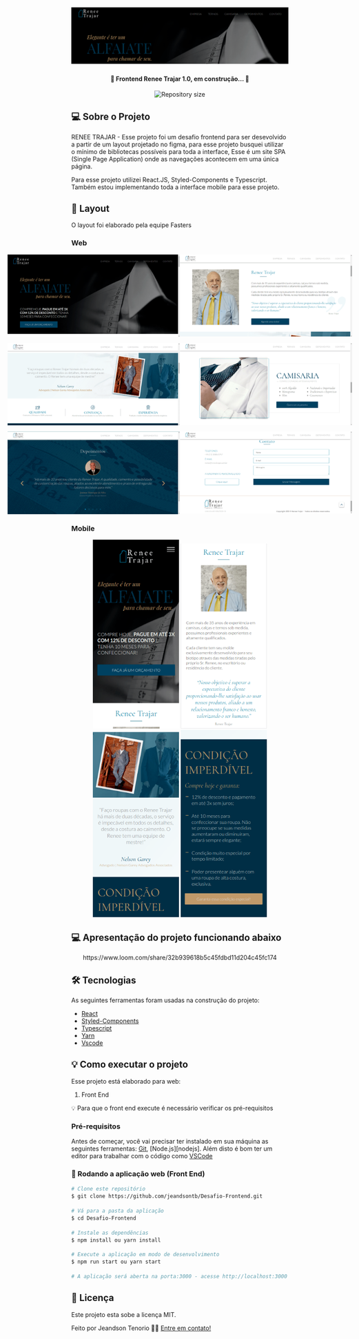 <h1 align="center">
    <img alt="Renee" title="#Trajar" src="https://raw.githubusercontent.com/jeandsontb/Desafio-Frontend/main/screens/banner.png" />
</h1>

<h4 align="center"> 
	🚧 Frontend Renee Trajar 1.0, em construção... 🚧
</h4>

<p align="center">
  <img alt="Repository size" src="https://img.shields.io/static/v1?label=Last%20commit&message=January&color=yellowgreen&style=for-the-badge&logo=Slack">
</p>

## 💻 Sobre o Projeto

RENEE TRAJAR - Esse projeto foi um desafio frontend para ser desevolvido a partir de um layout projetado no figma, para esse projeto busquei utilizar o mínimo de bibliotecas possíveis para toda a interface, Esse é um site SPA (Single Page Application) onde as navegações acontecem em uma única página.

Para esse projeto utilizei React.JS, Styled-Components e Typescript. Também estou implementando toda a interface mobile para esse projeto.

## 🎨 Layout

O layout foi elaborado pela equipe Fasters

### Web

<p align="center" style="display: flex; align-items: flex-start; justify-content: center;">
  <img alt="Renee" title="#Renee" src="https://raw.githubusercontent.com/jeandsontb/Desafio-Frontend/main/screens/project001.png" width="400px">

  <img alt="Renee" title="#Renee" src="https://raw.githubusercontent.com/jeandsontb/Desafio-Frontend/main/screens/project002.png" width="400px">
</p>
<p align="center" style="display: flex; align-items: flex-start; justify-content: center;">
  <img alt="Renee" title="#Renee" src="https://raw.githubusercontent.com/jeandsontb/Desafio-Frontend/main/screens/project003%20(1).png" width="400px">

  <img alt="Renee" title="#Renee" src="https://raw.githubusercontent.com/jeandsontb/Desafio-Frontend/main/screens/project004.png" width="400px">
</p>

<p align="center" style="display: flex; align-items: flex-start; justify-content: center;">
  <img alt="Renee" title="#Renee" src="https://raw.githubusercontent.com/jeandsontb/Desafio-Frontend/main/screens/project005.png" width="400px">

  <img alt="Renee" title="#Renee" src="https://raw.githubusercontent.com/jeandsontb/Desafio-Frontend/main/screens/project006.png" width="400px">
</p>


### Mobile

<p align="center">
  <img alt="Renee" title="#Renee" src="https://raw.githubusercontent.com/jeandsontb/Desafio-Frontend/main/screens/projectM001.png" width="200px">

  <img alt="Renee" title="#Renee" src="https://raw.githubusercontent.com/jeandsontb/Desafio-Frontend/main/screens/projectM002.png" width="200px">

  <img alt="Renee" title="#Renee" src="https://raw.githubusercontent.com/jeandsontb/Desafio-Frontend/main/screens/projetc003.png" width="200px">

  <img alt="Renee" title="#Renee" src="https://raw.githubusercontent.com/jeandsontb/Desafio-Frontend/main/screens/projectm004.png" width="200px">
</p>

## 💻 Apresentação do projeto funcionando abaixo

<p align="center">
https://www.loom.com/share/32b939618b5c45fdbd11d204c45fc174
</p>


## 🛠 Tecnologias

As seguintes ferramentas foram usadas na construção do projeto:

- [React][reactjs]
- [Styled-Components][styled]
- [Typescript][type]
- [Yarn][yarn]
- [Vscode][vscode]

## 💡 Como executar o projeto

Esse projeto está elaborado para web:

1. Front End 

💡 Para que o front end execute é necessário verificar os pré-requisitos

### Pré-requisitos

Antes de começar, você vai precisar ter instalado em sua máquina as seguintes ferramentas:
[Git](https://git-scm.com), [Node.js][nodejs]. 
Além disto é bom ter um editor para trabalhar com o código como [VSCode][vscode]

### 🧭 Rodando a aplicação web (Front End)

```bash
# Clone este repositório
$ git clone https://github.com/jeandsontb/Desafio-Frontend.git

# Vá para a pasta da aplicação 
$ cd Desafio-Frontend

# Instale as dependências
$ npm install ou yarn install

# Execute a aplicação em modo de desenvolvimento
$ npm run start ou yarn start

# A aplicação será aberta na porta:3000 - acesse http://localhost:3000

```

## 📝 Licença

Este projeto esta sobe a licença MIT.

Feito por Jeandson Tenorio 👋🏽 [Entre em contato!](https://www.linkedin.com/in/jeandson/)

[reactjs]: https://reactjs.org
[type]: https://www.typescriptlang.org/
[yarn]: https://yarnpkg.com/
[styled]: https://styled-components.com/
[vscode]: https://code.visualstudio.com/